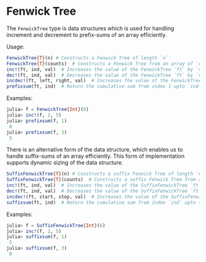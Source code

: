 # Fenwick Tree

The `FenwickTree` type is data structures which is used for handling increment and decrement to prefix-sums of an array efficiently.

Usage:

```julia
FenwickTree{T}(n) # Constructs a Fenwick Tree of length `n`
FenwickTree{T}(counts)  # Constructs a Fenwick Tree from an array of `counts`
inc!(ft, ind, val)  # Increases the value of the FenwickTree `ft` by `val` from the index `ind` upto the length of `ft`
dec!(ft, ind, val)  # Decreases the value of the FenwickTree `ft` by `val` from the index `ind` upto the length of `ft`
incdec!(ft, left, right, val)  # Increases the value of the FenwickTree `ft` by `val` from the indices from `left` and decreases it from the `right`
prefixsum(ft, ind)  # Return the cumulative sum from index 1 upto `ind` of the FenwickTree `ft`
```

Examples:

```julia
julia> f = FenwickTree{Int}(6)
julia> inc!(f, 2, 5)
julia> prefixsum(f, 1)
 0
julia> prefixsum(f, 3)
 5
```

There is an alternative form of the data structure, which enables us to handle suffix-sums of an array efficiently. This form of implementation supports dynamic sizing of the data structure.


```julia
SuffixFenwickTree{T}(n) # Constructs a suffix Fenwick Tree of length `n` which can handle suffix sums
SuffixFenwickTree{T}(counts)  # Constructs a suffix Fenwick Tree from an array of `counts`
inc!(ft, ind, val)  # Increases the value of the SuffixFenwickTree `ft` by `val` from the start of `ft` upto the index `ind`
dec!(ft, ind, val)  # Decreases the value of the SuffixFenwickTree `ft` by `val` from the start of `ft` upto the index `ind`
incdec!(ft, start, stop, val)  # Increases the value of the SuffixFenwickTree `ft` by `val` from the indices from `start` and decreases it from the `stop`
suffixsum(ft, ind)  # Return the cumulative sum from index `ind` upto the length of the SuffixFenwickTree `ft`
```

Examples:

```julia
julia> f = SuffixFenwickTree{Int}(6)
julia> inc!(f, 2, 5)
julia> suffixsum(f, 1)
 5
julia> suffixsum(f, 3)
 0
```
